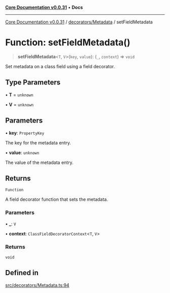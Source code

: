 [**Core Documentation v0.0.31**](../../../README.md) • **Docs**

***

[Core Documentation v0.0.31](../../../modules.md) / [decorators/Metadata](../README.md) / setFieldMetadata

# Function: setFieldMetadata()

> **setFieldMetadata**\<`T`, `V`\>(`key`, `value`): (`_`, `context`) => `void`

Set metadata on a class field using a field decorator.

## Type Parameters

• **T** = `unknown`

• **V** = `unknown`

## Parameters

• **key**: `PropertyKey`

The key for the metadata entry.

• **value**: `unknown`

The value of the metadata entry.

## Returns

`Function`

A field decorator function that sets the metadata.

### Parameters

• **\_**: `V`

• **context**: `ClassFieldDecoratorContext`\<`T`, `V`\>

### Returns

`void`

## Defined in

[src/decorators/Metadata.ts:94](https://github.com/stonemjs/core/blob/40e6656006329b0d27f05f845f48db22a574f5ce/src/decorators/Metadata.ts#L94)
